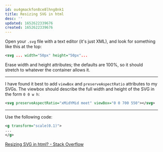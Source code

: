 ```yaml
---
id: ou4gmackfon8ce8lhng8nk1
title: Resizing SVG in html
desc: ''
updated: 1652622339676
created: 1652622339676
---
```

Open your `.svg` file with a text editor (it's just XML), and look for something like this at the top:

```xml
<svg ... width="50px" height="50px"...
```

Erase width and height attributes; the defaults are 100%, so it should stretch to whatever the container allows it.


---

I have found it best to add `viewBox` and `preserveAspectRatio` attributes to my SVGs. The viewbox should describe the full width and height of the SVG in the form `0 0 w h`:

```xml
<svg preserveAspectRatio="xMidYMid meet" viewBox="0 0 700 550"></svg>
```


---

Use the following code:

```xml
<g transform="scale(0.1)">
...
</g>
```

[Resizing SVG in html? - Stack Overflow](https://stackoverflow.com/questions/3120739/resizing-svg-in-html)
